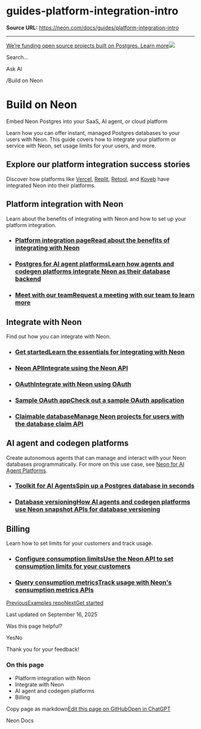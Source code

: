 # guides-platform-integration-intro

**Source URL:** https://neon.com/docs/guides/platform-integration-intro

---

[We’re funding open source projects built on Postgres. Learn more![](/_next/static/svgs/9ee958f8b2be7694e4ce9140c14df68e.svg)](https://neon.com/programs/open-source)

Search...

Ask AI

[](/docs)/Build on Neon

# Build on Neon

Embed Neon Postgres into your SaaS, AI agent, or cloud platform

Learn how you can offer instant, managed Postgres databases to your users with Neon. This guide covers how to integrate your platform or service with Neon, set usage limits for your users, and more.

## Explore our platform integration success stories

Discover how platforms like [Vercel](/blog/neon-postgres-on-vercel), [Replit](https://www.linkedin.com/posts/nikitashamgunov_heres-the-story-on-how-we-accidentally-created-activity-7242909460304699393-6mr2/), [Retool](/blog/how-retool-uses-retool-and-the-neon-api-to-manage-300k-postgres-databases), and [Koyeb](https://www.koyeb.com/blog/serverless-postgres-public-preview) have integrated Neon into their platforms.

## Platform integration with Neon

Learn about the benefits of integrating with Neon and how to set up your platform integration.

  * ### [Platform integration pageRead about the benefits of integrating with Neon](/platforms)
  * ### [Postgres for AI agent platformsLearn how agents and codegen platforms integrate Neon as their database backend](/use-cases/ai-agents)
  * ### [Meet with our teamRequest a meeting with our team to learn more](/contact-sales)



## Integrate with Neon

Find out how you can integrate with Neon.

  * ### [Get startedLearn the essentials for integrating with Neon](/docs/guides/platform-integration-get-started)
  * ### [Neon APIIntegrate using the Neon API](/docs/reference/api-reference)
  * ### [OAuthIntegrate with Neon using OAuth](/docs/guides/oauth-integration)
  * ### [Sample OAuth appCheck out a sample OAuth application](https://github.com/neondatabase/neon-branches-visualizer)
  * ### [Claimable databaseManage Neon projects for users with the database claim API](/docs/workflows/claimable-database-integration)



## AI agent and codegen platforms

Create autonomous agents that can manage and interact with your Neon databases programmatically. For more on this use case, see [Neon for AI Agent Platforms](https://neon.com/use-cases/ai-agents).

  * ### [Toolkit for AI AgentsSpin up a Postgres database in seconds](https://github.com/neondatabase/toolkit)
  * ### [Database versioningHow AI agents and codegen platforms use Neon snapshot APIs for database versioning](/docs/ai/ai-database-versioning)



## Billing

Learn how to set limits for your customers and track usage.

  * ### [Configure consumption limitsUse the Neon API to set consumption limits for your customers](/docs/guides/consumption-limits)
  * ### [Query consumption metricsTrack usage with Neon's consumption metrics APIs](/docs/guides/consumption-metrics)



[PreviousExamples repo](https://github.com/neondatabase/examples)[NextGet started](/docs/guides/platform-integration-get-started)

Last updated on September 16, 2025

Was this page helpful?

YesNo

Thank you for your feedback!

### On this page

  * Platform integration with Neon
  * Integrate with Neon
  * AI agent and codegen platforms
  * Billing



Copy page as markdown[Edit this page on GitHub](https://github.com/neondatabase/website/tree/main/content/docs/guides/platform-integration-intro.md)[Open in ChatGPT](https://chatgpt.com/?hints=search&q=Read+https://raw.githubusercontent.com/neondatabase/website/refs/heads/main/content/docs/guides/platform-integration-intro.md)

Neon Docs